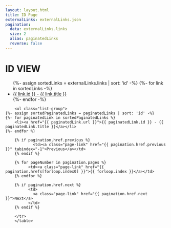 ```yaml
---
layout: layout.html
title: ID Page
externalLinks: externalLinks.json
pagination:
  data: externalLinks.links
  size: 2
  alias: paginatedLinks
  reverse: false
---
```

# ID VIEW

<ul>
    {%- assign sortedLinks = externalLinks.links | sort: 'id' -%}
    {%- for link in sortedLinks -%}
        <li><a href="{{ link.url }}">{{ link.id }} - {{ link.title }}</a></li>
    {%- endfor -%}
</ul>

        <ul class="list-group">
    {%- assign sortedPaginatedLinks = paginatedLinks | sort: 'id' -%}
    {%- for paginatedLink in sortedPaginatedLinks %}
        <li><a href="{{ paginatedLink.url }}">{{ paginatedLink.id }} - {{ paginatedLink.title }}</a></li>
    {%- endfor %}
</ul>

   <table border=0 cellpadding=3 width=32 height=32>
        <tr>
        
        {% if pagination.href.previous %}      
                <td><a class="page-link" href="{{ pagination.href.previous }}" tabindex="-1">Previous</a></td>     
        {% endif %}
        
        {% for pageNumber in pagination.pages %}
              <td><a class="page-link" href="{{ pagination.hrefs[forloop.index0] }}">{{ forloop.index }}</a></td>
        {% endfor %}
        
        {% if pagination.href.next %}
              <td>
                <a class="page-link" href="{{ pagination.href.next }}">Next</a>
              </td>
        {% endif %}
        
        </tr>
        </table>
